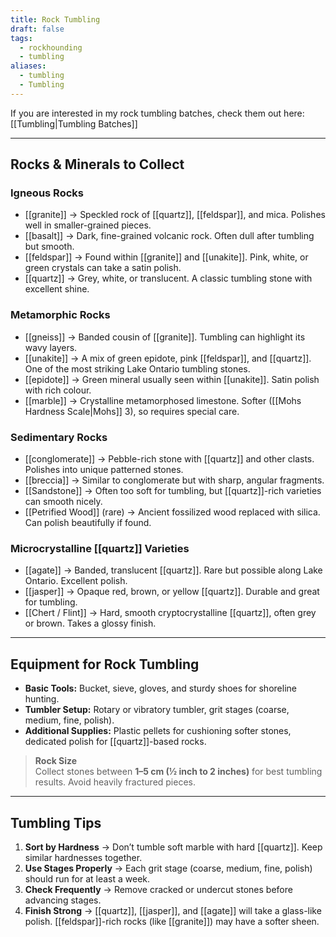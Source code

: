 ```yaml
---
title: Rock Tumbling
draft: false
tags:
  - rockhounding
  - tumbling
aliases:
  - tumbling
  - Tumbling
---
```


 If you are interested in my rock tumbling batches, check them out here: [[Tumbling|Tumbling Batches]]

---
## Rocks & Minerals to Collect

### Igneous Rocks
- [[granite]] → Speckled rock of [[quartz]], [[feldspar]], and mica. Polishes well in smaller-grained pieces.  
- [[basalt]] → Dark, fine-grained volcanic rock. Often dull after tumbling but smooth.  
- [[feldspar]] → Found within [[granite]] and [[unakite]]. Pink, white, or green crystals can take a satin polish.  
- [[quartz]] → Grey, white, or translucent. A classic tumbling stone with excellent shine.  

### Metamorphic Rocks
- [[gneiss]] → Banded cousin of [[granite]]. Tumbling can highlight its wavy layers.  
- [[unakite]] → A mix of green epidote, pink [[feldspar]], and [[quartz]]. One of the most striking Lake Ontario tumbling stones.  
- [[epidote]] → Green mineral usually seen within [[unakite]]. Satin polish with rich colour.  
- [[marble]] → Crystalline metamorphosed limestone. Softer ([[Mohs Hardness Scale|Mohs]] 3), so requires special care.  

### Sedimentary Rocks
- [[conglomerate]] → Pebble-rich stone with [[quartz]] and other clasts. Polishes into unique patterned stones.  
- [[breccia]] → Similar to conglomerate but with sharp, angular fragments.  
- [[Sandstone]] → Often too soft for tumbling, but [[quartz]]-rich varieties can smooth nicely.  
- [[Petrified Wood]] (rare) → Ancient fossilized wood replaced with silica. Can polish beautifully if found.  

### Microcrystalline [[quartz]] Varieties
- [[agate]] → Banded, translucent [[quartz]]. Rare but possible along Lake Ontario. Excellent polish.  
- [[jasper]] → Opaque red, brown, or yellow [[quartz]]. Durable and great for tumbling.  
- [[Chert / Flint]] → Hard, smooth cryptocrystalline [[quartz]], often grey or brown. Takes a glossy finish.  

---

## Equipment for Rock Tumbling
- **Basic Tools:** Bucket, sieve, gloves, and sturdy shoes for shoreline hunting.  
- **Tumbler Setup:** Rotary or vibratory tumbler, grit stages (coarse, medium, fine, polish).  
- **Additional Supplies:** Plastic pellets for cushioning softer stones, dedicated polish for [[quartz]]-based rocks.  

> **Rock Size**  
> Collect stones between **1–5 cm (½ inch to 2 inches)** for best tumbling results. Avoid heavily fractured pieces.  

---

## Tumbling Tips
1. **Sort by Hardness** → Don’t tumble soft marble with hard [[quartz]]. Keep similar hardnesses together.  
2. **Use Stages Properly** → Each grit stage (coarse, medium, fine, polish) should run for at least a week.  
3. **Check Frequently** → Remove cracked or undercut stones before advancing stages.  
4. **Finish Strong** → [[quartz]], [[jasper]], and [[agate]] will take a glass-like polish. [[feldspar]]-rich rocks (like [[granite]]) may have a softer sheen.  
